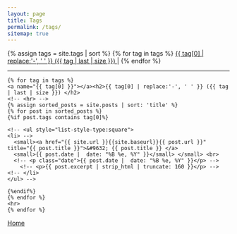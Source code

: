 ```yaml
---
layout: page
title: Tags
permalink: /tags/
sitemap: true
---
```


<div>
    {% assign tags = site.tags | sort %}
    {% for tag in tags %}
     <span class="site-tag">
        <a href="#{{ tag | first | slugify }}">
                {{ tag[0] | replace:'-', ' ' }} ({{ tag | last | size }})
        </a>|
    </span>
    {% endfor %}
</div>
<hr>

<div id="index">

    {% for tag in tags %}
    <a name="{{ tag[0] }}"></a><h2>{{ tag[0] | replace:'-', ' ' }} ({{ tag | last | size }}) </h2>
    <!-- <hr> -->
    {% assign sorted_posts = site.posts | sort: 'title' %}
    {% for post in sorted_posts %}
    {%if post.tags contains tag[0]%}

    <!-- <ul style="list-style-type:square">
    <li> -->
      <small><a href="{{ site.url }}{{site.baseurl}}{{ post.url }}" title="{{ post.title }}">&#9632; {{ post.title }} </a> 
      <small>{{ post.date |  date: "%B %e, %Y" }}</small> </small> <br>
      <!-- <p class="date">{{ post.date |  date: "%B %e, %Y" }}</p> -->
        <!-- <p>{{ post.excerpt | strip_html | truncate: 160 }}</p> -->
    <!-- </li>
    </ul> -->

    {%endif%}
    {% endfor %}
    <hr>
    {% endfor %}
</div>

<a href="{{ site.baseurl }}/">Home</a>
